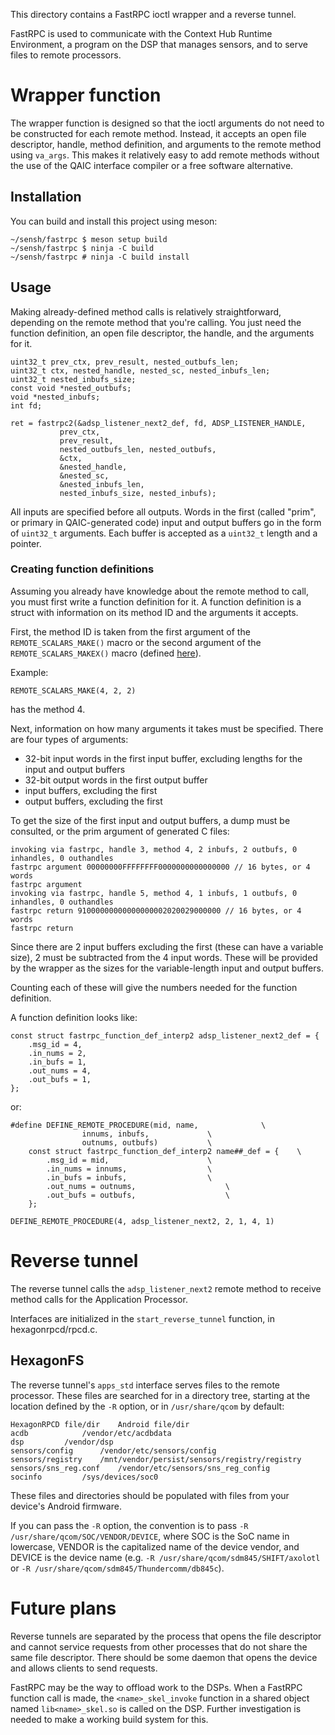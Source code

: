This directory contains a FastRPC ioctl wrapper and a reverse tunnel.

FastRPC is used to communicate with the Context Hub Runtime Environment, a
program on the DSP that manages sensors, and to serve files to remote
processors.

# Wrapper function

The wrapper function is designed so that the ioctl arguments do not need to be
constructed for each remote method. Instead, it accepts an open file descriptor,
handle, method definition, and arguments to the remote method using `va_args`.
This makes it relatively easy to add remote methods without the use of the QAIC
interface compiler or a free software alternative.

## Installation

You can build and install this project using meson:

    ~/sensh/fastrpc $ meson setup build
    ~/sensh/fastrpc $ ninja -C build
    ~/sensh/fastrpc # ninja -C build install

## Usage

Making already-defined method calls is relatively straightforward, depending on
the remote method that you're calling. You just need the function definition, an
open file descriptor, the handle, and the arguments for it.

    uint32_t prev_ctx, prev_result, nested_outbufs_len;
    uint32_t ctx, nested_handle, nested_sc, nested_inbufs_len;
    uint32_t nested_inbufs_size;
    const void *nested_outbufs;
    void *nested_inbufs;
    int fd;

    ret = fastrpc2(&adsp_listener_next2_def, fd, ADSP_LISTENER_HANDLE,
    	       prev_ctx,
    	       prev_result,
    	       nested_outbufs_len, nested_outbufs,
    	       &ctx,
    	       &nested_handle,
    	       &nested_sc,
    	       &nested_inbufs_len,
    	       nested_inbufs_size, nested_inbufs);

All inputs are specified before all outputs. Words in the first (called "prim",
or primary in QAIC-generated code) input and output buffers go in the form of
`uint32_t` arguments. Each buffer is accepted as a `uint32_t` length and a
pointer.

### Creating function definitions

Assuming you already have knowledge about the remote method to call, you must
first write a function definition for it. A function definition is a struct with
information on its method ID and the arguments it accepts.

First, the method ID is taken from the first argument of the
`REMOTE_SCALARS_MAKE()` macro or the second argument of the
`REMOTE_SCALARS_MAKEX()` macro
(defined [here](https://android.googlesource.com/platform/external/fastrpc/+/d6d6e3bba244e40e6043bd687f4cacf090a767b5/inc/remote.h#80)).

Example:

    REMOTE_SCALARS_MAKE(4, 2, 2)

has the method 4.

Next, information on how many arguments it takes must be specified. There are
four types of arguments:

- 32-bit input words in the first input buffer, excluding lengths for the input
  and output buffers
- 32-bit output words in the first output buffer
- input buffers, excluding the first
- output buffers, excluding the first

To get the size of the first input and output buffers, a dump must be consulted,
or the prim argument of generated C files:

    invoking via fastrpc, handle 3, method 4, 2 inbufs, 2 outbufs, 0 inhandles, 0 outhandles
    fastrpc argument 00000000FFFFFFFF0000000000000000 // 16 bytes, or 4 words
    fastrpc argument 
    invoking via fastrpc, handle 5, method 4, 1 inbufs, 1 outbufs, 0 inhandles, 0 outhandles
    fastrpc return 91000000000000000002020029000000 // 16 bytes, or 4 words
    fastrpc return 

Since there are 2 input buffers excluding the first (these can have a variable
size), 2 must be subtracted from the 4 input words. These will be provided by
the wrapper as the sizes for the variable-length input and output buffers.

Counting each of these will give the numbers needed for the function definition.

A function definition looks like:

    const struct fastrpc_function_def_interp2 adsp_listener_next2_def = {
    	.msg_id = 4,
    	.in_nums = 2,
    	.in_bufs = 1,
    	.out_nums = 4,
    	.out_bufs = 1,
    };

or:

    #define DEFINE_REMOTE_PROCEDURE(mid, name,				\
    				innums, inbufs,				\
    				outnums, outbufs)			\
    	const struct fastrpc_function_def_interp2 name##_def = {	\
    		.msg_id = mid,						\
    		.in_nums = innums,					\
    		.in_bufs = inbufs,					\
    		.out_nums = outnums,					\
    		.out_bufs = outbufs,					\
    	};

    DEFINE_REMOTE_PROCEDURE(4, adsp_listener_next2, 2, 1, 4, 1)

# Reverse tunnel

The reverse tunnel calls the `adsp_listener_next2` remote method to receive
method calls for the Application Processor.

Interfaces are initialized in the `start_reverse_tunnel` function, in hexagonrpcd/rpcd.c.

## HexagonFS

The reverse tunnel's `apps_std` interface serves files to the remote processor.
These files are searched for in a directory tree, starting at the location
defined by the `-R` option, or in `/usr/share/qcom` by default:

    HexagonRPCD file/dir	Android file/dir
    acdb			/vendor/etc/acdbdata
    dsp			/vendor/dsp
    sensors/config		/vendor/etc/sensors/config
    sensors/registry	/mnt/vendor/persist/sensors/registry/registry
    sensors/sns_reg.conf	/vendor/etc/sensors/sns_reg_config
    socinfo			/sys/devices/soc0

These files and directories should be populated with files from your device's
Android firmware.

If you can pass the `-R` option, the convention is to pass `-R
/usr/share/qcom/SOC/VENDOR/DEVICE`, where SOC is the SoC name in lowercase,
VENDOR is the capitalized name of the device vendor, and DEVICE is the device
name (e.g. `-R /usr/share/qcom/sdm845/SHIFT/axolotl` or `-R
/usr/share/qcom/sdm845/Thundercomm/db845c`).

# Future plans

Reverse tunnels are separated by the process that opens the file descriptor and
cannot service requests from other processes that do not share the same file
descriptor. There should be some daemon that opens the device and allows clients
to send requests.

FastRPC may be the way to offload work to the DSPs. When a FastRPC function call
is made, the `<name>_skel_invoke` function in a shared object named
`lib<name>_skel.so` is called on the DSP. Further investigation is needed to
make a working build system for this.
